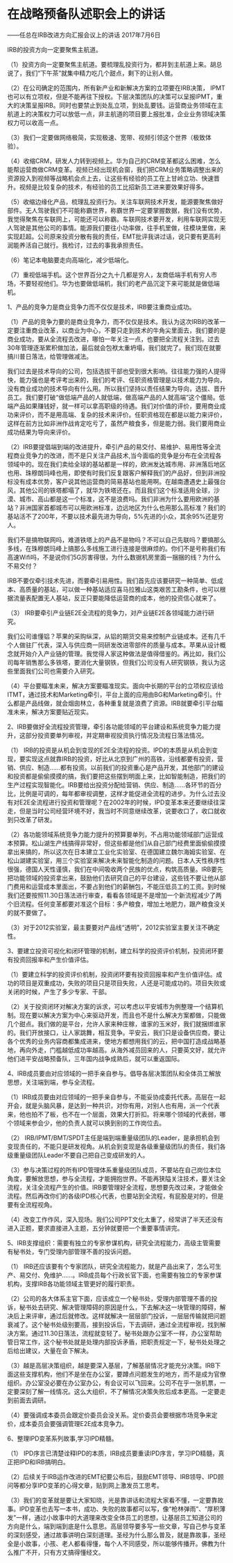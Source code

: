 # 在战略预备队述职会上的讲话

——任总在IRB改进方向汇报会议上的讲话 2017年7月6日

IRB的投资方向一定要聚焦主航道。

（1）投资方向一定要聚焦主航道。要梳理乱投资行为，都并到主航道上来。胡总说了，我们“下午茶”就集中精力吃几个甜点，剩下的让别人做。

（2）在公司确定的范围内，所有新产业和新解决方案的立项要在IRB决策， IPMT也可以有立项权，但是不能再往下授权。下层决策团队的决策可以呈报IPMT，重大的决策呈报IRB。同时也要禁止到处乱立项，到处乱要钱。运营商业务领域在主航道上的决策权力可以放低一点，非主航道的项目要上报批准，企业业务领域决策权力可以收高一点。

（3）我们一定要做网络极简，实现极速、宽带、视频引领这个世界（极致体验）。

（4）收缩CRM，研发人力转到视频上。华为自己的CRM变革都这么困难，怎么能帮运营商做CRM变革。视频已经出现机会窗，我们把CRM业务策略调整出来的资源投入到视频等战略机会点上去，让这些有经验的员工在上甘岭立功、快速晋升。视频是比较复杂的技术，有经验的员工比招新员工进来要效果好得多。

（5）收缩边缘化产品，梳理乱投资行为。关注车联网技术开发，能源要聚焦做好部件。无人驾驶我们不可能称霸世界，称霸世界一定要掌握数据，我们没有优势，我觉得聚焦在车联网上，可能还可以称霸。车联网技术要开发，利用车联网实现无人驾驶是其他公司的事情。能源我们要往小功率做，往手机里做，往模块里做，来实现赶超。公司原来投资分散有我的责任，EMT批评我讲过话，说只要有更高利润能养活自己就行。我检讨，过去的事我承担责任。

（6）笔记本电脑要走向高端化，减少低端化。

（7）重视低端手机。这个世界百分之九十几都是穷人，友商低端手机有穷人市场，不要轻视他们。华为也要做低端机，我们的老产品沉淀下来可能就是做低端机。

1、产品的竞争力是商业竞争力而不仅仅是技术，IRB要注重商业成功。

（1）产品的竞争力要的是商业竞争力，而不仅仅是技术。我认为这次IRB的改革一定要注重商业改革，以商业为中心，不要只走到技术的牛角尖里面去，我们要的是商业成功，要从全流程去改进，哪怕一年关注一点，也要把全流程关注到。过去30年管理逐渐累积做加法，最后就会包袱太重坍塌，我们就完了。我们现在就要搞川普日落法，给管理做减法。

我们过去是技术导向的公司，包括选拔干部也受到很大影响。往往能力强的人提得快，能力强也是考评考出来的，我们的考评、任职资格管理是以技术能力为导向，没有商业成功的技术导向有什么用。所以我们坚持以责任结果为导向，选拔、晋升员工。我们要打破“做低端产品的人就低端，做高端产品的人就高端”这个僵局。低端产品如果赚钱好，就一样可以拿高职级的待遇。我们对价值的评价，要用商业成功来评价，而不是用高端、复杂的技术来评价。任职资格现在都是以能力来评价，这样在前方比如非洲作战肯定吃亏了，虽然产粮食多，但是能力弱。我们要用商业成功结果为导向来评价。

（2）IRB要提倡端到端的改进提升，牵引产品的易交付、易维护、易用性等全流程商业竞争力的改进，而不是只关注产品技术,当今面临的竞争是分布在全流程各领域中的。现在我们卖给全球的基站都是一样的，欧洲发达城市用、非洲落后地区也用、珠穆朗玛峰也用，即使有时我们反复跟客户解释我们的产品好，但到非洲投标没有成本优势，客户说其他运营商的简易基站也能用啊。在越南遭遇史上最强台风，其他公司的铁塔都塌了，就华为铁塔还在。而且我们这个标准适用全球，沙漠、城市、高山都是这一个标准，这不是浪费吗。我们非洲为什么要用欧洲的基站？非洲国家首都城市可以用欧洲标准，边远地区为什么也用那么高标准？我们的基站活不了200年，不要以技术最先进为导向，5%先进的小众，其余95%还是穷人。

我们不是搞物联网吗，难道铁塔上的产品不是物吗？不可以自己先联吗？要搞那么多线，在珠穆朗玛峰上搞那么多线施工进行连接是很麻烦的。你们不是号称我们有高速Wifi吗，不是说你们5G厉害得很，为什么数据机房里面一捆捆的线？为什么不易交付？

IRB不要仅牵引技术先进，而要牵引易用性。我们首先应该要研究一种简单、低成本、高质量的基站，可以做一种基站适应喜马拉雅山这类艰苦工勘条件，也可以根据流量表配置无人基站，反正只要能降低运营商的成本，他的投资信心就来了。

（3） IRB要牵引产业链E2E全流程的竞争力，对产业链E2E各领域能力进行研究。

我们公司谁懂铝？苹果的采购纵深，从铝的期货交易来控制产业链成本。还有几千个人做驻厂代表，深入与供应商一同研发改进零部件的质量与成本。苹果从设计概念就开始介入产业链的管理。我觉得人家这种做法是值得借鉴的。再比如，我们公司每年销售那么多铁塔，要消化大量钢铁，但我们公司没有人研究钢铁，我认为这些里面我们公司也需要介入研究。

（4）平台要瞄准未来，解决方案要瞄准现实。面向中长期的平台的立项权应该给ITMT，通过技术和Marketing牵引，平台上面的应用由BG和Marketing牵引。什么都是产品线做，就会烟囱林立，各种重复就是浪费了资源。IRB就要牵引平台瞄准未来，解决方案要贴近现实。

2、IRB要做好全流程投资管理，牵引各功能领域的平台建设和系统竞争力能力提升，这部分投资要单列审视，并定期审视投资执行情况及流程日落法情况。

（1） IRB的投资是从机会到变现的E2E全流程的投资。IPD的本质是从机会到变现，要实现这点就靠IRB的投资，好比从北京到广州的高铁，沿线都要有投资，营销、供应、制造……都有投资。以前我们的投资重心是产品开发，其他部门的建设和投资都是偷偷摸摸的搞，我们要把这些摆到明面上来，比如智能制造，把我们的生产过程实现智能化。IRB要给出投资分配给营销、供应、制造……各环节的百分比，比例是可调的，每年都审视调整，这样才能促进全流程的进步。为什么过去没有对E2E全流程进行投资和管理呢？在2002年的时候，IPD变革本来还要继续往深走，但是当时公司经营环境不好，我当时不同意继续改革，说要收口了，收口就收到只改革了研发。

（2）各功能领域系统竞争力能力提升的预算要单列，不占用功能领域部门运营成本预算。松山湖生产线搞得非常好，但这些都是他们从自己部门经费里面偷偷摸摸拿出来搞的，所以这次在日本建立工业化实验室、在德国建立魏尔海姆实验室、在松山湖建实验室，用三个实验室来解决未来智能化制造的问题。日本人天性秩序性很强，德国人天性谨慎，我们在中间吸收两个民族的优点，构筑高质量。IRB要先把功能领域的投资拿出来，鼓励他们去研究自己的平台建设，这些钱不要让他从部门费用和运营成本里面出，不要占到他们的薪酬包，不能压低员工的工资。到时候我们还要按照11.30日落法进行审查，看看各领域是不是增加一个新流程减少了两个旧流程。任何变革都要对准这个目标：多产粮食，增加土地肥力，跟产粮食没关的就不要做了。

（3）对于2012实验室，最主要要对产品线“透明”，2012实验室主要关注不确定性。

3、要建立投资可视化和闭环管理的机制，建立科学的投资评价机制，投资闭环要有投资回报率和产生价值评估。

（1）要建立科学的投资评价机制，投资闭环要有投资回报率和产生价值评估。成功的项目是双重成功，失败的项目只是项目失败，人还是可能成功的。项目失败或关闭的时候，产生了多少专家、干部。

（2）关于投资闭环对解决方案的诉求，可以考虑以平安城市为例整理一个结算机制。现在要以解决方案为中心来驱动开发，而且也不是什么解决方案都做，只能做几个甜点。我们做的是平台，允许人家来种庄稼，谁家的玉米好，我们就捆绑谁家的。我们开放接口，让人家跳舞，相互竞争。平安云，我们只是设备供应商，要让各个优秀的业务内容商都集成进来，使地方都想用我们的云，把中国打造成战略基地，再向外走，门槛越低成功率越高。从海外减员回来的人，只要英文好，就允许他们进平安战略预备队，三年国内战争成熟后，就可以重返国际。

4、IRB成员要由对应领域的一把手亲自参与。倡导各层决策团队和全体员工解放思想，关注端到端，参与全流程。

（1）IRB成员要由对应领域的一把手亲自参与，不能妥协成委托代表。高层在一起开会，就是头脑风暴，是达到一种共识，对你有用，对别人也有用，派一个代表来，他也拍不了板，也不在一个层面，效果大打折扣。将来哪个领域的代表弱，哪个领域来参会少，他的负责人就可以换到别的工作岗位去。

（2） IRB/IPMT/BMT/SPDT主任是端到端重量级团队的Leader，是承担机会到变现责任的，不能只是研发视角。从机会到变现是各级重量级团队的责任，我们各级重量级团队Leader不要自己把自己变成研发的人。

（3）参与决策过程的所有IPD管理体系重量级团队成员，不要站在自己岗位本位角度，要解放思想，参与全流程，才能拥抱世界。不能再狭隘关注技术，要关注全流程，关注全流程产生的价值。IRB要管理好全流程，思想要先改过来，才能做全流程。然后再改你们的各级IPD核心代表，也要站到全流程，有屁股是对的，但是要有全流程视角。

（4）改变工作作风，深入现场。我们公司PPT文化太重了，经常讲了半天还没有进入正题，要求直接进入主题，五分钟就要把一个重要事情讲完。

5、IRB支撑组织：需要有独立的专家参谋机构，研究全流程能力，高级主管需要有秘书处，专门受理内部管理不善的投诉问题。

（1） IRB还应该要有个专家团队，研究全流程能力，就是产品出来了，怎么可生产、易交付、免维护……。IRB成员每个行政长官下面，也需要有独立的专家参谋机构，支撑IRB各功能领域主管更好的履行职责。

（2）公司的各大体系主官下面，应该成立一个秘书处，受理内部管理不善的投诉，秘书处去研究、解决管理障碍的原因是什么，下去解决这一块管理的障碍，解决后上来评审，通过后就修改。这样就解决一层层部门投诉，一层层传输就把问题衰减了。这个秘书处级别要高，接到投诉后，下去调研，通过全流程审视，找到解决方案。通过11.30日落法，流程就变轻了。秘书处跟办公室不一样，办公室帮助管日常工作，这个秘书处就是处理内部投诉矛盾，把职责规定一下，秘书处处理之后给出建议，大量在会下解决。

（3）越是高层决策组织，越是要深入基层，了解基层情况才能充分决策。IRB下面这些支撑机构，他们不是坐在办公室，要蹲点问题发生的地方，而不是成为官僚组织。办公室没必要在办公室办公，有会议可以飞回来。公司不在乎一张机票，一定要深刻了解一线情况。这么大组织，不了解情况决策失败后成本更高。一定要走到前面去调研。

（4）要强调成本委员会跟定价委员会没关系。定价委员会要根据市场竞争来定价，成本委员会要强调管理E2E成本竞争力。

6、整理IPD变革系列故事,学习IPD精髓。

（1） IPD序言已清楚诠释IPD的本质，IRB成员要重读IPD序言，学习IPD精髓，真正把IPD和IRB搞明白。

（2）后续关于IRB运作改进的EMT纪要公布后，鼓励EMT领导、IRB领导、IPD顾问等都分享IPD变革的心得文章，贴到网上激发员工思考。

（3）我们的变革就是要让大家知晓，光是靠讲话和流程大家看不懂，一定要靠故事。IPD变革也去写一本书，成功、失败的故事都可以写，像“枪林弹雨”、“厚积薄发”一样，通过小故事中的大道理来改变全体员工的思想，让基层员工知道公司的方向是什么，端到端到底是什么意思。高层领导要多写一些文章，写自己参与变革的深刻感受，通过故事讲明白深刻道理。圣经为什么那么普及，就是靠故事，圣经全是小故事，小孩、老人都看得懂，每个人不同感受，所以能够传播开。佛教为什么推广不开，只有方丈搞得懂经文。

